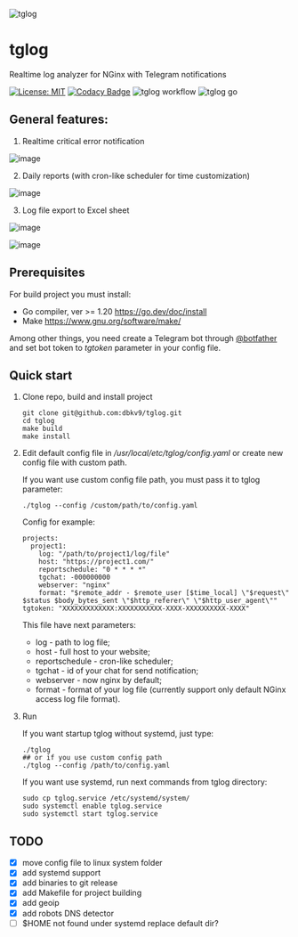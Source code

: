 ![tglog](https://github.com/dbkv9/tglog/assets/139353879/0a70eeb9-f1ca-46c7-91c7-e9c10437bfdf)

# tglog

Realtime log analyzer for NGinx with Telegram notifications

[![License: MIT](https://img.shields.io/badge/License-MIT-yellow.svg)](https://opensource.org/licenses/MIT)
[![Codacy Badge](https://app.codacy.com/project/badge/Grade/5d0506415c1a4cbf8c08a9543e1bd4a3)](https://app.codacy.com/gh/dbkv9/tglog/dashboard?utm_source=gh&utm_medium=referral&utm_content=&utm_campaign=Badge_grade)
![tglog workflow](https://github.com/dbkv9/tglog/actions/workflows/go.yml/badge.svg)
![tglog go](https://goreportcard.com/badge/github.com/dbkv9/tglog)

## General features:

1. Realtime critical error notification

![image](https://github.com/dbkv9/tglog/assets/139353879/58b30490-4ca6-4df9-babf-b08535920a5f)

2. Daily reports (with cron-like scheduler for time customization)

![image](https://github.com/dbkv9/tglog/assets/139353879/8581aa5a-7b0e-496f-be07-f4afa5b33eb2)

3. Log file export to Excel sheet

![image](https://github.com/dbkv9/tglog/assets/139353879/02a6ca32-cdc0-43dc-b2fe-73367163176a)

![image](https://github.com/dbkv9/tglog/assets/139353879/fd60d6f9-13b4-4220-b734-9a2135fad39a)

## Prerequisites

For build project you must install:
- Go compiler, ver >= 1.20 https://go.dev/doc/install
- Make https://www.gnu.org/software/make/

Among other things, you need create a Telegram bot through [@botfather](https://t.me/BotFather) and set bot token to _tgtoken_ parameter in your config file.

## Quick start

1. Clone repo, build and install project
    
    ```
    git clone git@github.com:dbkv9/tglog.git
    cd tglog
    make build
    make install
    ```

2. Edit default config file in _/usr/local/etc/tglog/config.yaml_ or create new config file with custom path.

    If you want use custom config file path, you must pass it to tglog parameter:
    
    ```
    ./tglog --config /custom/path/to/config.yaml
    ```
    
    Config for example:
    ```
    projects:
      project1:
        log: "/path/to/project1/log/file"
        host: "https://project1.com/"
        reportschedule: "0 * * * *"
        tgchat: -000000000
        webserver: "nginx"
        format: "$remote_addr - $remote_user [$time_local] \"$request\" $status $body_bytes_sent \"$http_referer\" \"$http_user_agent\""
    tgtoken: "XXXXXXXXXXXXX:XXXXXXXXXXX-XXXX-XXXXXXXXXX-XXXX"
    ```

    This file have next parameters:
    - log - path to log file;
    - host - full host to your website;
    - reportschedule - cron-like scheduler;
    - tgchat - id of your chat for send notification;
    - webserver - now nginx by default;
    - format - format of your log file (currently support only default NGinx access log file format).

3. Run

    If you want startup tglog without systemd, just type:
   ```
   ./tglog
   ## or if you use custom config path
   ./tglog --config /path/to/config.yaml
   ```

   If you want use systemd, run next commands from tglog directory:

   ```
   sudo cp tglog.service /etc/systemd/system/
   sudo systemctl enable tglog.service
   sudo systemctl start tglog.service
   ```

## TODO
- [X] move config file to linux system folder
- [X] add systemd support
- [X] add binaries to git release
- [X] add Makefile for project building
- [X] add geoip
- [X] add robots DNS detector
- [ ] $HOME not found under systemd
      replace default dir?
